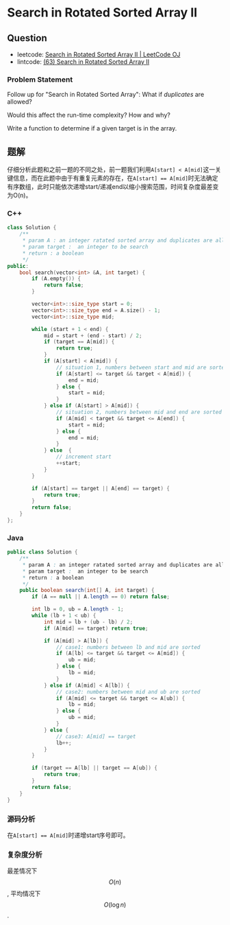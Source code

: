 # Search in Rotated Sorted Array II

## Question

- leetcode: [Search in Rotated Sorted Array II | LeetCode OJ](https://leetcode.com/problems/search-in-rotated-sorted-array-ii/)
- lintcode: [(63) Search in Rotated Sorted Array II](http://www.lintcode.com/en/problem/search-in-rotated-sorted-array-ii/)

### Problem Statement

Follow up for "Search in Rotated Sorted Array":
What if _duplicates_ are allowed?

Would this affect the run-time complexity? How and why?

Write a function to determine if a given target is in the array.

## 题解

仔细分析此题和之前一题的不同之处，前一题我们利用`A[start] < A[mid]`这一关键信息，而在此题中由于有重复元素的存在，在`A[start] == A[mid]`时无法确定有序数组，此时只能依次递增start/递减end以缩小搜索范围，时间复杂度最差变为O(n)。

### C++

```c++
class Solution {
    /**
     * param A : an integer ratated sorted array and duplicates are allowed
     * param target :  an integer to be search
     * return : a boolean
     */
public:
    bool search(vector<int> &A, int target) {
        if (A.empty()) {
            return false;
        }

        vector<int>::size_type start = 0;
        vector<int>::size_type end = A.size() - 1;
        vector<int>::size_type mid;

        while (start + 1 < end) {
            mid = start + (end - start) / 2;
            if (target == A[mid]) {
                return true;
            }
            if (A[start] < A[mid]) {
                // situation 1, numbers between start and mid are sorted
                if (A[start] <= target && target < A[mid]) {
                    end = mid;
                } else {
                    start = mid;
                }
            } else if (A[start] > A[mid]) {
                // situation 2, numbers between mid and end are sorted
                if (A[mid] < target && target <= A[end]) {
                    start = mid;
                } else {
                    end = mid;
                }
            } else  {
                // increment start
                ++start;
            }
        }

        if (A[start] == target || A[end] == target) {
            return true;
        }
        return false;
    }
};
```

### Java

```java
public class Solution {
    /**
     * param A : an integer ratated sorted array and duplicates are allowed
     * param target :  an integer to be search
     * return : a boolean
     */
    public boolean search(int[] A, int target) {
        if (A == null || A.length == 0) return false;

        int lb = 0, ub = A.length - 1;
        while (lb + 1 < ub) {
            int mid = lb + (ub - lb) / 2;
            if (A[mid] == target) return true;

            if (A[mid] > A[lb]) {
                // case1: numbers between lb and mid are sorted
                if (A[lb] <= target && target <= A[mid]) {
                    ub = mid;
                } else {
                    lb = mid;
                }
            } else if (A[mid] < A[lb]) {
                // case2: numbers between mid and ub are sorted
                if (A[mid] <= target && target <= A[ub]) {
                    lb = mid;
                } else {
                    ub = mid;
                }
            } else {
                // case3: A[mid] == target
                lb++;
            }
        }

        if (target == A[lb] || target == A[ub]) {
            return true;
        }
        return false;
    }
}
```

### 源码分析

在`A[start] == A[mid]`时递增start序号即可。

### 复杂度分析

最差情况下 $$O(n)$$, 平均情况下 $$O(\log n)$$.
